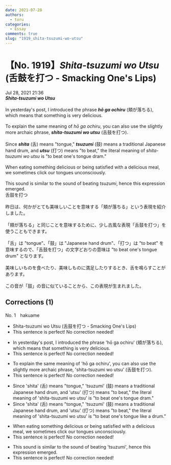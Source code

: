 ```yaml
---
date: 2021-07-28
authors:
  - toru
categories:
  - Essay
comments: true
slug: "1919_shita-tsuzumi-wo-utsu"
---
```


# 【No. 1919】<strong><em>Shita-tsuzumi wo Utsu</em></strong> (舌鼓を打つ - Smacking One's Lips)
<div class="date">Jul 28, 2021 21:36</div>
<div id="post"><div id="body_show_ori">
<strong><em>Shita-tsuzumi wo Utsu</em></strong><br/><br/>In yesterday's post, I introduced the phrase <strong><em>hō ga ochiru</em></strong> (頬が落ちる), which means that something is very delicious.<br/><br/>To explain the same meaning of <em>hō ga ochiru</em>, you can also use the slightly more archaic phrase, <strong><em>shita-tsuzumi wo utsu</em></strong> (舌鼓を打つ).<br/><br/>Since <strong><em>shita</em></strong> (舌) means "tongue," <strong><em>tsuzumi</em></strong> (鼓) means a traditional Japanese hand drum, and <strong><em>utsu</em></strong> (打つ) means "to beat," the literal meaning of <em>shita-tsuzumi wo utsu</em> is "to beat one's tongue dram."<br/><br/>When eating something delicious or being satisfied with a delicious meal, we sometimes click our tongues unconsciously.<br/><br/>This sound is similar to the sound of beating <em>tsuzumi</em>, hence this expression emerged.
</div></div>

<!-- more -->

<div id="post_ja"><div id="body_show_mo">
舌鼓を打つ<br/><br/>昨日は、何かがとても美味しいことを意味する「頬が落ちる」という表現を紹介しました。<br/><br/>「頬が落ちる」と同じことを意味するために、少し古風な表現「舌鼓を打つ」を使うこともできます。<br/><br/>「舌」は "tongue"、「鼓」は "Japanese hand drum"、「打つ」は "to beat" を意味するので、「舌鼓を打つ」の文字どおりの意味は "to beat one's tongue drum" となります。<br/><br/>美味しいものを食べたり、美味しものに満足したりするとき、舌を鳴らすことがあります。<br/><br/>この音が「鼓」の音に似ていることから、この表現が生まれました。
</div></div>

## Corrections (1)
<div id="block"><div class="first_name"> No. 1　<span class="just_name">hakuame</span></div><div id="block2">
<ul class="correction_field">
<li class="incorrect">Shita-tsuzumi wo Utsu (舌鼓を打つ - Smacking One's Lips)</li>
<li class="corrected perfect">This sentence is perfect! No correction needed!</li>
</ul>
<ul class="correction_field">
<li class="incorrect">In yesterday's post, I introduced the phrase 'hō ga ochiru' (頬が落ちる), which means that something is very delicious.</li>
<li class="corrected perfect">This sentence is perfect! No correction needed!</li>
</ul>
<ul class="correction_field">
<li class="incorrect">To explain the same meaning of 'hō ga ochiru', you can also use the slightly more archaic phrase, 'shita-tsuzumi wo utsu' (舌鼓を打つ).</li>
<li class="corrected perfect">This sentence is perfect! No correction needed!</li>
</ul>
<ul class="correction_field">
<li class="incorrect">Since 'shita' (舌) means "tongue," 'tsuzumi' (鼓) means a traditional Japanese hand drum, and 'utsu' (打つ) means "to beat," the literal meaning of 'shita-tsuzumi wo utsu' is "to beat one's tongue dram."</li>
<li class="corrected correct">
Since 'shita' (舌) means "tongue," 'tsuzumi' (鼓) means a traditional Japanese hand drum, and 'utsu' (打つ) means "to beat," the literal meaning of 'shita-tsuzumi wo utsu' is "to beat one's tongue <span class="f_blue">like a drum</span>."
</li>
</ul>
<ul class="correction_field">
<li class="incorrect">When eating something delicious or being satisfied with a delicious meal, we sometimes click our tongues unconsciously.</li>
<li class="corrected perfect">This sentence is perfect! No correction needed!</li>
</ul>
<ul class="correction_field">
<li class="incorrect">This sound is similar to the sound of beating 'tsuzumi', hence this expression emerged.</li>
<li class="corrected perfect">This sentence is perfect! No correction needed!</li>
</ul>
</div></div>
